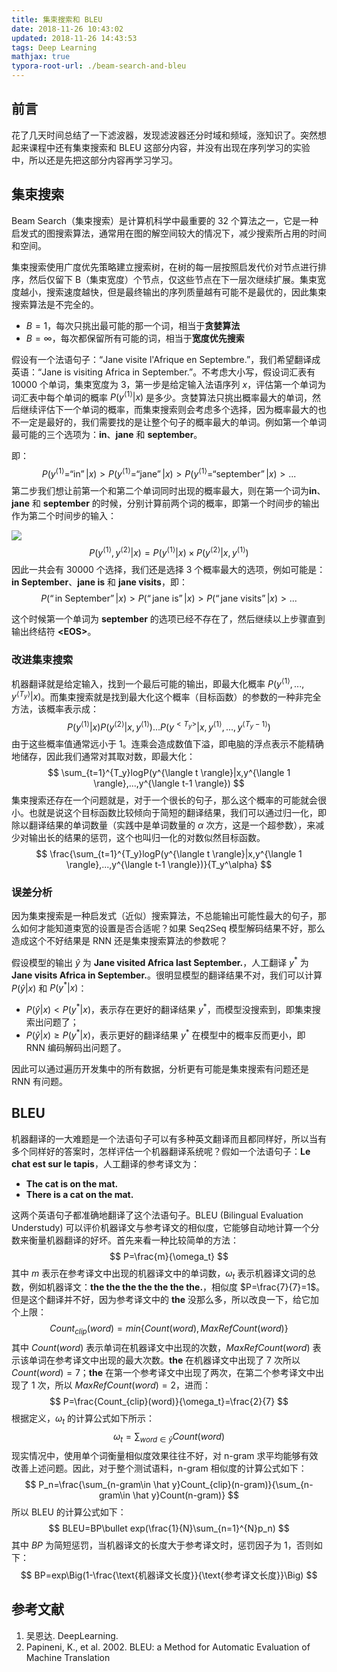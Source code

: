 ```yaml
---
title: 集束搜索和 BLEU
date: 2018-11-26 10:43:02
updated: 2018-11-26 14:43:53
tags: Deep Learning
mathjax: true
typora-root-url: ./beam-search-and-bleu
---
```


## 前言

花了几天时间总结了一下滤波器，发现滤波器还分时域和频域，涨知识了。突然想起来课程中还有集束搜索和 BLEU 这部分内容，并没有出现在序列学习的实验中，所以还是先把这部分内容再学习学习。

<!-- more -->

## 集束搜索

Beam Search（集束搜索）是计算机科学中最重要的 32 个算法之一，它是一种启发式的图搜索算法，通常用在图的解空间较大的情况下，减少搜索所占用的时间和空间。

集束搜索使用广度优先策略建立搜索树，在树的每一层按照启发代价对节点进行排序，然后仅留下 B（集束宽度）个节点，仅这些节点在下一层次继续扩展。集束宽度越小，搜索速度越快，但是最终输出的序列质量越有可能不是最优的，因此集束搜索算法是不完全的。

* $B=1$，每次只挑出最可能的那一个词，相当于**贪婪算法**
* $B=\infty$，每次都保留所有可能的词，相当于**宽度优先搜索**

假设有一个法语句子：“Jane visite l'Afrique en Septembre.”，我们希望翻译成英语：“Jane is visiting Africa in September.”。不考虑大小写，假设词汇表有 10000 个单词，集束宽度为 3，第一步是给定输入法语序列 $x$，评估第一个单词为词汇表中每个单词的概率 $P(y^{\langle 1 \rangle}|x)$ 是多少。贪婪算法只挑出概率最大的单词，然后继续评估下一个单词的概率，而集束搜索则会考虑多个选择，因为概率最大的也不一定是最好的，我们需要找的是让整个句子的概率最大的单词。例如第一个单词最可能的三个选项为：**in**、**jane** 和 **september**。

即：
$$
P(y^{\langle 1 \rangle}=“\text{in}”|x)>P(y^{\langle 1 \rangle}=“\text{jane}”|x)>P(y^{\langle 1 \rangle}=“\text{september}”|x)>...
$$
第二步我们想让前第一个和第二个单词同时出现的概率最大，则在第一个词为**in**、**jane** 和 **september** 的时候，分别计算前两个词的概率，即第一个时间步的输出作为第二个时间步的输入：

![](/a.png)
$$
P(y^{\langle 1 \rangle},y^{\langle 2 \rangle}|x)=P(y^{\langle 1 \rangle}|x)\times P(y^{\langle 2 \rangle}|x,y^{\langle 1 \rangle})
$$
因此一共会有 30000 个选择，我们还是选择 3 个概率最大的选项，例如可能是：**in September**、**jane is** 和 **jane visits**，即：
$$
P(“\text{in September}”|x)>P(“\text{jane is}”|x)>P(“\text{jane visits}”|x)>...
$$

这个时候第一个单词为 **september** 的选项已经不存在了，然后继续以上步骤直到输出终结符 **<EOS\>**。

### 改进集束搜索

机器翻译就是给定输入，找到一个最后可能的输出，即最大化概率 $P(y^{\langle 1 \rangle},...,y^{\langle T_y \rangle}|x)$。而集束搜索就是找到最大化这个概率（目标函数）的参数的一种非完全方法，该概率表示成：
$$
P(y^{\langle 1 \rangle}|x)P(y^{\langle 2 \rangle}|x,y^{\langle 1 \rangle})...P(y^{<T_y>}|x,y^{\langle 1 \rangle},...,y^{\langle T_y-1 \rangle})
$$
由于这些概率值通常远小于 1。连乘会造成数值下溢，即电脑的浮点表示不能精确地储存，因此我们通常对其取对数，即最大化：
$$
\sum_{t=1}^{T_y}logP(y^{\langle t \rangle}|x,y^{\langle 1 \rangle},...,y^{\langle t-1 \rangle})
$$
集束搜索还存在一个问题就是，对于一个很长的句子，那么这个概率的可能就会很小。也就是说这个目标函数比较倾向于简短的翻译结果，我们可以通过归一化，即除以翻译结果的单词数量（实践中是单词数量的 $\alpha$ 次方，这是一个超参数），来减少对输出长的结果的惩罚，这个也叫归一化的对数似然目标函数。
$$
\frac{\sum_{t=1}^{T_y}logP(y^{\langle t \rangle}|x,y^{\langle 1 \rangle},...,y^{\langle t-1 \rangle})}{T_y^\alpha}
$$

### 误差分析

因为集束搜索是一种启发式（近似）搜索算法，不总能输出可能性最大的句子，那么如何才能知道束宽的设置是否合适呢？如果 Seq2Seq 模型解码结果不好，那么造成这个不好结果是 RNN 还是集束搜索算法的参数呢？

假设模型的输出 $\hat y$ 为 **Jane visited Africa last September.**，人工翻译 $y^*$ 为 **Jane visits Africa in September.**。很明显模型的翻译结果不对，我们可以计算 $P(\hat y|x)$ 和 $P(y^*|x)$：

* $P(\hat y|x) < P(y^*|x)$，表示存在更好的翻译结果 $y^*$，而模型没搜索到，即集束搜索出问题了；
* $P(\hat y|x) \geq P(y^*|x)$，表示更好的翻译结果 $y^*$ 在模型中的概率反而更小，即 RNN 编码解码出问题了。

因此可以通过遍历开发集中的所有数据，分析更有可能是集束搜索有问题还是 RNN 有问题。

## BLEU

机器翻译的一大难题是一个法语句子可以有多种英文翻译而且都同样好，所以当有多个同样好的答案时，怎样评估一个机器翻译系统呢？假如一个法语句子：**Le chat est sur le tapis**，人工翻译的参考译文为：

* **The cat is on the mat.** 
* **There is a cat on the mat.** 

这两个英语句子都准确地翻译了这个法语句子。BLEU (Bilingual Evaluation Understudy) 可以评价机器译文与参考译文的相似度，它能够自动地计算一个分数来衡量机器翻译的好坏。首先来看一种比较简单的方法：
$$
P=\frac{m}{\omega_t}
$$
其中 $m$ 表示在参考译文中出现的机器译文中的单词数，$\omega_t$ 表示机器译文词的总数，例如机器译文：**the the the the the the the.**，相似度 $P=\frac{7}{7}=1$。但是这个翻译并不好，因为参考译文中的 **the** 没那么多，所以改良一下，给它加个上限：
$$
Count_{clip}(word)=min\lbrace Count(word), MaxRefCount(word)\rbrace
$$
其中 $Count(word)$ 表示单词在机器译文中出现的次数，$MaxRefCount(word)$ 表示该单词在参考译文中出现的最大次数。**the** 在机器译文中出现了 7 次所以 $Count(word)=7$；**the** 在第一个参考译文中出现了两次，在第二个参考译文中出现了 1 次，所以 $MaxRefCount(word)=2$，进而：
$$
P=\frac{Count_{clip}(word)}{\omega_t}=\frac{2}{7}
$$
根据定义，$\omega_t$ 的计算公式如下所示：
$$
\omega_t=\sum_{word \in \hat y}Count(word)
$$
现实情况中，使用单个词衡量相似度效果往往不好，对 n-gram 求平均能够有效改善上述问题。因此，对于整个测试语料，n-gram 相似度的计算公式如下：
$$
P_n=\frac{\sum_{n-gram\in \hat y}Count_{clip}(n-gram)}{\sum_{n-gram\in \hat y}Count(n-gram)}
$$
所以 BLEU 的计算公式如下：
$$
BLEU=BP\bullet exp(\frac{1}{N}\sum_{n=1}^{N}p_n)
$$
其中 $BP$ 为简短惩罚，当机器译文的长度大于参考译文时，惩罚因子为 1，否则如下：
$$
BP=exp\Big(1-\frac{\text{机器译文长度}}{\text{参考译文长度}}\Big)
$$

## 参考文献

1. 吴恩达. DeepLearning. 
2. Papineni, K., et al. 2002. BLEU: a Method for Automatic Evaluation of Machine Translation